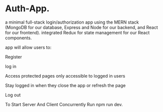 # Auth-App.
a minimal full-stack login/authorization app using the MERN stack (MongoDB for our database, Express and Node for our backend, and React for our frontend).
integrated Redux for state management for our React components.

app will allow users to:

Register

log in

Access protected pages only accessible to logged in users

Stay logged in when they close the app or refresh the page

Log out

To Start Server And Client Concurrently Run npm run dev.
